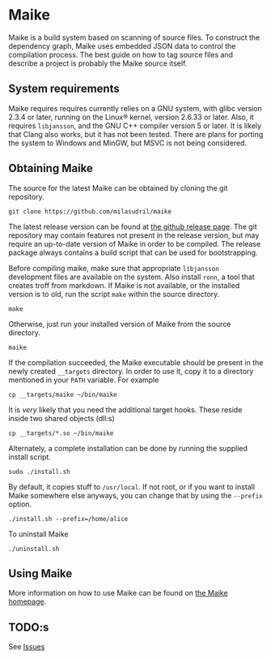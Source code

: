 # Maike

Maike is a build system based on scanning of source files. To construct the dependency graph, Maike uses embedded JSON data to control the compilation process. The best guide on how to tag source files and describe a project is probably the Maike source itself.

## System requirements

Maike requires requires currently relies on a GNU system, with glibc version 2.3.4 or later, running on the Linux® kernel, version 2.6.33 or later. Also, it requires `libjansson`, and the GNU C++ compiler version 5 or later. It is likely that Clang also works, but it has not been tested. There are plans for porting the system to Windows and MinGW, but MSVC is not being considered.


## Obtaining Maike

The source for the latest Maike can be obtained by cloning the git repository.

	git clone https://github.com/milasudril/maike

The latest release version can be found at [the github release page][1]. The git repository may contain features not present in the release version, but may require an up-to-date version of Maike in order to be compiled. The release package always contains a build script that can be used for bootstrapping.

Before compiling maike, make sure that appropriate `libjansson` development files are available on the system. Also install `ronn`, a tool that creates troff from markdown. If Maike is not available, or the installed version is to old, run the script `make` within the source directory.

	make

Otherwise, just run your installed version of Maike from the source directory.

	maike

If the compilation succeeded, the Maike executable should be present in the newly created `__targets` directory. In order to use it, copy it to a directory mentioned in your `PATH` variable. For example

	cp __targets/maike ~/bin/maike

It is *very* likely that you need the additional target hooks. These reside inside two shared objects (dll:s)

	cp __targets/*.so ~/bin/maike

Alternately, a complete installation can be done by running the supplied install script.

    sudo ./install.sh

By default, it copies stuff to `/usr/local`. If not root, or if you want to install Maike somewhere else anyways, you can change that by using the `--prefix` option.

    ./install.sh --prefix=/home/alice

To uninstall Maike

	./uninstall.sh

## Using Maike

More information on how to use Maike can be found on [the Maike homepage][2].


## TODO:s

See [Issues][3]

 [1]: https://github.com/milasudril/maike/releases/latest
 [2]: https://milasudril.github.io/maike
 [3]: https://github.com/milasudril/maike/issues

